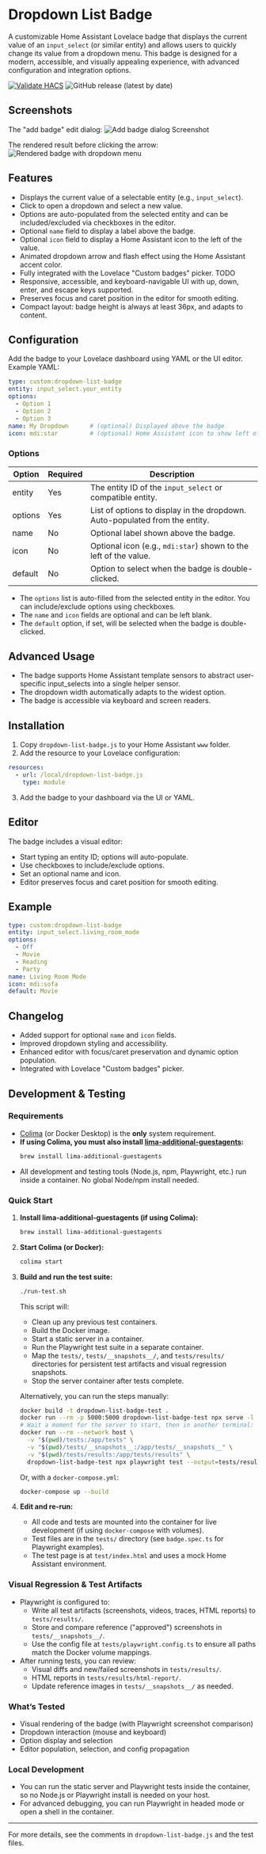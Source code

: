 # Dropdown List Badge

A customizable Home Assistant Lovelace badge that displays the current value of an `input_select` (or similar entity) and allows users to quickly change its value from a dropdown menu. This badge is designed for a modern, accessible, and visually appealing experience, with advanced configuration and integration options.

[![Validate HACS](https://github.com/evandepol/dropdown-list-badge/actions/workflows/validate.yaml/badge.svg)](https://github.com/evandepol/dropdown-list-badge/actions/workflows/validate.yaml)
![GitHub release (latest by date)](https://img.shields.io/github/v/release/erikvandepol/dropdown-list-badge)

## Screenshots

The "add badge" edit dialog:
![Add badge dialog Screenshot](https://raw.githubusercontent.com/evandepol/dropdown-list-badge/main/dialog.png)


The rendered result before clicking the arrow:
![Rendered badge with dropdown menu](https://raw.githubusercontent.com/evandepol/dropdown-list-badge/main/dropdown.png)

## Features

- Displays the current value of a selectable entity (e.g., `input_select`).
- Click to open a dropdown and select a new value.
- Options are auto-populated from the selected entity and can be included/excluded via checkboxes in the editor.
- Optional `name` field to display a label above the badge.
- Optional `icon` field to display a Home Assistant icon to the left of the value.
- Animated dropdown arrow and flash effect using the Home Assistant accent color.
- Fully integrated with the Lovelace "Custom badges" picker. TODO
- Responsive, accessible, and keyboard-navigable UI with up, down, enter, and escape keys supported.
- Preserves focus and caret position in the editor for smooth editing.
- Compact layout: badge height is always at least 36px, and adapts to content.

## Configuration

Add the badge to your Lovelace dashboard using YAML or the UI editor. Example YAML:

```yaml
type: custom:dropdown-list-badge
entity: input_select.your_entity
options:
  - Option 1
  - Option 2
  - Option 3
name: My Dropdown      # (optional) Displayed above the badge
icon: mdi:star         # (optional) Home Assistant icon to show left of value
```

### Options

| Option   | Required | Description                                                                 |
|----------|----------|-----------------------------------------------------------------------------|
| entity   | Yes      | The entity ID of the `input_select` or compatible entity.                   |
| options  | Yes      | List of options to display in the dropdown. Auto-populated from the entity. |
| name     | No       | Optional label shown above the badge.                                       |
| icon     | No       | Optional icon (e.g., `mdi:star`) shown to the left of the value.            |
| default  | No       | Option to select when the badge is double-clicked.                          |

- The `options` list is auto-filled from the selected entity in the editor. You can include/exclude options using checkboxes.
- The `name` and `icon` fields are optional and can be left blank.
- The `default` option, if set, will be selected when the badge is double-clicked.

## Advanced Usage

- The badge supports Home Assistant template sensors to abstract user-specific input_selects into a single helper sensor.
- The dropdown width automatically adapts to the widest option.
- The badge is accessible via keyboard and screen readers.

## Installation

1. Copy `dropdown-list-badge.js` to your Home Assistant `www` folder.
2. Add the resource to your Lovelace configuration:

```yaml
resources:
  - url: /local/dropdown-list-badge.js
    type: module
```

3. Add the badge to your dashboard via the UI or YAML.

## Editor

The badge includes a visual editor:
- Start typing an entity ID; options will auto-populate.
- Use checkboxes to include/exclude options.
- Set an optional name and icon.
- Editor preserves focus and caret position for smooth editing.

## Example

```yaml
type: custom:dropdown-list-badge
entity: input_select.living_room_mode
options:
  - Off
  - Movie
  - Reading
  - Party
name: Living Room Mode
icon: mdi:sofa
default: Movie
```

## Changelog

- Added support for optional `name` and `icon` fields.
- Improved dropdown styling and accessibility.
- Enhanced editor with focus/caret preservation and dynamic option population.
- Integrated with Lovelace "Custom badges" picker.

## Development & Testing

### Requirements

- [Colima](https://github.com/abiosoft/colima) (or Docker Desktop) is the **only** system requirement.
- **If using Colima, you must also install [lima-additional-guestagents](https://github.com/lima-vm/lima-additional-guestagents):**
  ```sh
  brew install lima-additional-guestagents
  ```
- All development and testing tools (Node.js, npm, Playwright, etc.) run inside a container. No global Node/npm install needed.

### Quick Start

1. **Install lima-additional-guestagents (if using Colima):**
   ```sh
   brew install lima-additional-guestagents
   ```

2. **Start Colima (or Docker):**
   ```sh
   colima start
   ```

3. **Build and run the test suite:**
   ```sh
   ./run-test.sh
   ```
   This script will:
   - Clean up any previous test containers.
   - Build the Docker image.
   - Start a static server in a container.
   - Run the Playwright test suite in a separate container.
   - Map the `tests/`, `tests/__snapshots__/`, and `tests/results/` directories for persistent test artifacts and visual regression snapshots.
   - Stop the server container after tests complete.

   Alternatively, you can run the steps manually:
   ```sh
   docker build -t dropdown-list-badge-test .
   docker run --rm -p 5000:5000 dropdown-list-badge-test npx serve -l 5000 . &
   # Wait a moment for the server to start, then in another terminal:
   docker run --rm --network host \
     -v "$(pwd)/tests:/app/tests" \
     -v "$(pwd)/tests/__snapshots__:/app/tests/__snapshots__" \
     -v "$(pwd)/tests/results:/app/tests/results" \
     dropdown-list-badge-test npx playwright test --output=tests/results
   ```

   Or, with a `docker-compose.yml`:
   ```sh
   docker-compose up --build
   ```

4. **Edit and re-run:**
   - All code and tests are mounted into the container for live development (if using `docker-compose` with volumes).
   - Test files are in the `tests/` directory (see `badge.spec.ts` for Playwright examples).
   - The test page is at `test/index.html` and uses a mock Home Assistant environment.

### Visual Regression & Test Artifacts

- Playwright is configured to:
  - Write all test artifacts (screenshots, videos, traces, HTML reports) to `tests/results/`.
  - Store and compare reference ("approved") screenshots in `tests/__snapshots__/`.
  - Use the config file at `tests/playwright.config.ts` to ensure all paths match the Docker volume mappings.
- After running tests, you can review:
  - Visual diffs and new/failed screenshots in `tests/results/`.
  - HTML reports in `tests/results/html-report/`.
  - Update reference images in `tests/__snapshots__/` as needed.

### What’s Tested

- Visual rendering of the badge (with Playwright screenshot comparison)
- Dropdown interaction (mouse and keyboard)
- Option display and selection
- Editor population, selection, and config propagation

### Local Development

- You can run the static server and Playwright tests inside the container, so no Node.js or Playwright install is needed on your host.
- For advanced debugging, you can run Playwright in headed mode or open a shell in the container.

---

For more details, see the comments in `dropdown-list-badge.js` and the test files.

